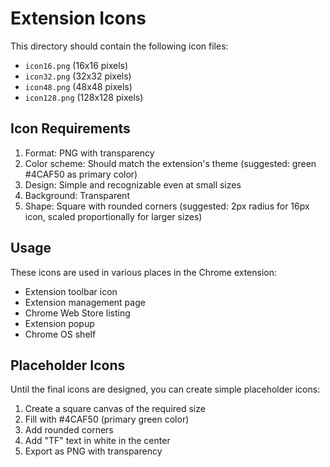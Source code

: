 # Extension Icons

This directory should contain the following icon files:

- `icon16.png` (16x16 pixels)
- `icon32.png` (32x32 pixels)
- `icon48.png` (48x48 pixels)
- `icon128.png` (128x128 pixels)

## Icon Requirements

1. Format: PNG with transparency
2. Color scheme: Should match the extension's theme (suggested: green #4CAF50 as primary color)
3. Design: Simple and recognizable even at small sizes
4. Background: Transparent
5. Shape: Square with rounded corners (suggested: 2px radius for 16px icon, scaled proportionally for larger sizes)

## Usage

These icons are used in various places in the Chrome extension:
- Extension toolbar icon
- Extension management page
- Chrome Web Store listing
- Extension popup
- Chrome OS shelf

## Placeholder Icons

Until the final icons are designed, you can create simple placeholder icons:
1. Create a square canvas of the required size
2. Fill with #4CAF50 (primary green color)
3. Add rounded corners
4. Add "TF" text in white in the center
5. Export as PNG with transparency